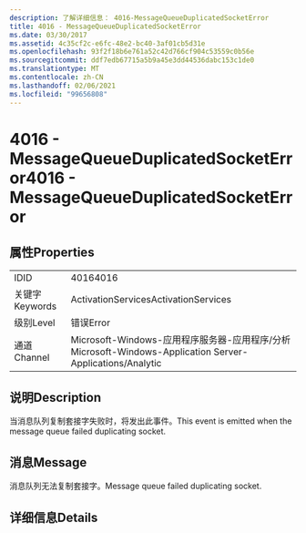 ```yaml
---
description: 了解详细信息： 4016-MessageQueueDuplicatedSocketError
title: 4016 - MessageQueueDuplicatedSocketError
ms.date: 03/30/2017
ms.assetid: 4c35cf2c-e6fc-48e2-bc40-3af01cb5d31e
ms.openlocfilehash: 93f2f18b6e761a52c42d766cf904c53559c0b56e
ms.sourcegitcommit: ddf7edb67715a5b9a45e3dd44536dabc153c1de0
ms.translationtype: MT
ms.contentlocale: zh-CN
ms.lasthandoff: 02/06/2021
ms.locfileid: "99656808"
---
```

# <a name="4016---messagequeueduplicatedsocketerror"></a><span data-ttu-id="ff032-103">4016 - MessageQueueDuplicatedSocketError</span><span class="sxs-lookup"><span data-stu-id="ff032-103">4016 - MessageQueueDuplicatedSocketError</span></span>

## <a name="properties"></a><span data-ttu-id="ff032-104">属性</span><span class="sxs-lookup"><span data-stu-id="ff032-104">Properties</span></span>  
  
|||  
|-|-|  
|<span data-ttu-id="ff032-105">ID</span><span class="sxs-lookup"><span data-stu-id="ff032-105">ID</span></span>|<span data-ttu-id="ff032-106">4016</span><span class="sxs-lookup"><span data-stu-id="ff032-106">4016</span></span>|  
|<span data-ttu-id="ff032-107">关键字</span><span class="sxs-lookup"><span data-stu-id="ff032-107">Keywords</span></span>|<span data-ttu-id="ff032-108">ActivationServices</span><span class="sxs-lookup"><span data-stu-id="ff032-108">ActivationServices</span></span>|  
|<span data-ttu-id="ff032-109">级别</span><span class="sxs-lookup"><span data-stu-id="ff032-109">Level</span></span>|<span data-ttu-id="ff032-110">错误</span><span class="sxs-lookup"><span data-stu-id="ff032-110">Error</span></span>|  
|<span data-ttu-id="ff032-111">通道</span><span class="sxs-lookup"><span data-stu-id="ff032-111">Channel</span></span>|<span data-ttu-id="ff032-112">Microsoft-Windows-应用程序服务器-应用程序/分析</span><span class="sxs-lookup"><span data-stu-id="ff032-112">Microsoft-Windows-Application Server-Applications/Analytic</span></span>|  
  
## <a name="description"></a><span data-ttu-id="ff032-113">说明</span><span class="sxs-lookup"><span data-stu-id="ff032-113">Description</span></span>  

 <span data-ttu-id="ff032-114">当消息队列复制套接字失败时，将发出此事件。</span><span class="sxs-lookup"><span data-stu-id="ff032-114">This event is emitted when the message queue failed duplicating socket.</span></span>  
  
## <a name="message"></a><span data-ttu-id="ff032-115">消息</span><span class="sxs-lookup"><span data-stu-id="ff032-115">Message</span></span>  

 <span data-ttu-id="ff032-116">消息队列无法复制套接字。</span><span class="sxs-lookup"><span data-stu-id="ff032-116">Message queue failed duplicating socket.</span></span>  
  
## <a name="details"></a><span data-ttu-id="ff032-117">详细信息</span><span class="sxs-lookup"><span data-stu-id="ff032-117">Details</span></span>
